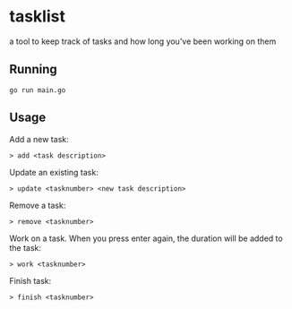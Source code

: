# tasklist
a tool to keep track of tasks and how long you've been working on them

## Running
```
go run main.go
```

## Usage

Add a new task:
```
> add <task description>
```

Update an existing task:
```
> update <tasknumber> <new task description>
```

Remove a task:
```
> remove <tasknumber>
```

Work on a task. When you press enter again, the duration will be added to the task:
```
> work <tasknumber>
```

Finish task:
```
> finish <tasknumber>
```
